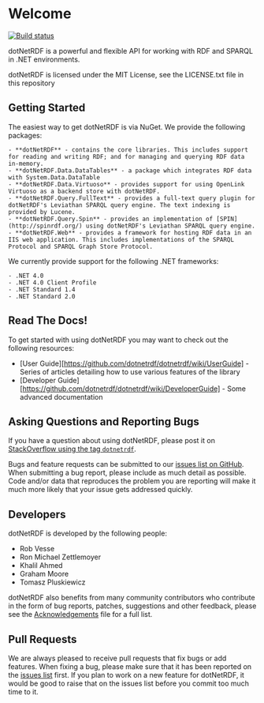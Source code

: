# Welcome

[![Build status](https://ci.appveyor.com/api/projects/status/f8wtq0qh4k6620sl/branch/master?svg=true)](https://ci.appveyor.com/project/dotNetRDFadmin/dotnetrdf/branch/master)


dotNetRDF is a powerful and flexible API for working with RDF and SPARQL in .NET environments.

dotNetRDF is licensed under the MIT License, see the LICENSE.txt file in this repository

## Getting Started

The easiest way to get dotNetRDF is via NuGet. We provide the following packages:

	- **dotNetRDF** - contains the core libraries. This includes support for reading and writing RDF; and for managing and querying RDF data in-memory.
	- **dotNetRDF.Data.DataTables** - a package which integrates RDF data with System.Data.DataTable
	- **dotNetRDF.Data.Virtuoso** - provides support for using OpenLink Virtuoso as a backend store with dotNetRDF.
	- **dotNetRDF.Query.FullText** - provides a full-text query plugin for dotNetRDF's Leviathan SPARQL query engine. The text indexing is provided by Lucene.
	- **dotNetRDF.Query.Spin** - provides an implementation of [SPIN](http://spinrdf.org/) using dotNetRDF's Leviathan SPARQL query engine.
	- **dotNetRDF.Web** - provides a framework for hosting RDF data in an IIS web application. This includes implementations of the SPARQL Protocol and SPARQL Graph Store Protocol.

We currently provide support for the following .NET frameworks:

	- .NET 4.0
	- .NET 4.0 Client Profile
	- .NET Standard 1.4
	- .NET Standard 2.0
	
## Read The Docs!

To get started with using dotNetRDF you may want to check out the following resources:

 - [User Guide][https://github.com/dotnetrdf/dotnetrdf/wiki/UserGuide] - Series of articles detailing how to use various features of the library
 - [Developer Guide][https://github.com/dotnetrdf/dotnetrdf/wiki/DeveloperGuide] - Some advanced documentation

## Asking Questions and Reporting Bugs

If you have a question about using dotNetRDF, please post it on [StackOverflow using the tag `dotnetrdf`](https://stackoverflow.com/questions/tagged/dotnetrdf).

Bugs and feature requests can be submitted to our [issues list on GitHub](https://github.com/dotnetrdf/dotnetrdf/issues). When submitting a bug report, please
include as much detail as possible. Code and/or data that reproduces the problem you are reporting will make it much more likely that your issue gets addressed 
quickly.

## Developers

dotNetRDF is developed by the following people:

 - Rob Vesse
 - Ron Michael Zettlemoyer
 - Khalil Ahmed
 - Graham Moore
 - Tomasz Pluskiewicz

dotNetRDF also benefits from many community contributors who contribute in the form of bug reports, patches, suggestions and other feedback, 
please see the [Acknowledgements](https://github.com/dotnetrdf/dotnetrdf/blob/master/Acknowledgments.txt) file for a full list.

## Pull Requests

We are always pleased to receive pull requests that fix bugs or add features. 
When fixing a bug, please make sure that it has been reported on the [issues list](https://github.com/dotnetrdf/dotnetrdf/issues) first.
If you plan to work on a new feature for dotNetRDF, it would be good to raise that on the issues list before you commit too much time to it.

